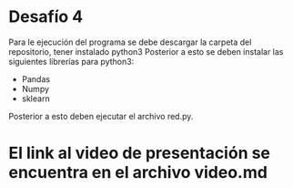 # Desafío 4
Para le ejecución del programa se debe descargar la carpeta del repositorio, tener instalado python3
Posterior a esto se deben instalar las siguientes librerías para python3:
<ul>
  <li> Pandas </li>
  <li> Numpy </li>
  <li> sklearn </li>
</ul>

Posterior a esto deben ejecutar el archivo red.py.
# El link al video de presentación se encuentra en el archivo video.md
